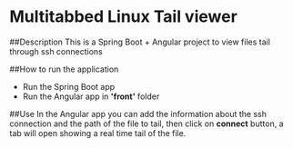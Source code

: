 # Multitabbed Linux Tail viewer

##Description 
This is a Spring Boot + Angular project to view files tail through ssh connections

##How to run the application
- Run the Spring Boot app
- Run the Angular app in **'front'** folder

##Use
In the Angular app you can add the information about the ssh connection and the path of the file to tail, then click on **connect** button, a tab will open showing a real time tail of the file.